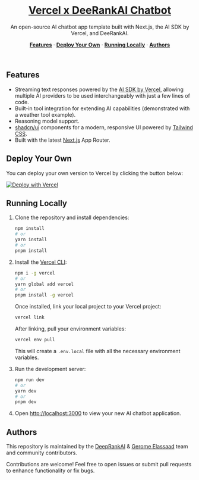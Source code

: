 <a href="https://ai-sdk-starter-DeeRankAI.vercel.app">
  <h1 align="center">Vercel x DeeRankAI Chatbot</h1>
</a>

<p align="center">
  An open-source AI chatbot app template built with Next.js, the AI SDK by Vercel, and DeeRankAI.
</p>

<p align="center">
  <a href="#features"><strong>Features</strong></a> ·
  <a href="#deploy-your-own"><strong>Deploy Your Own</strong></a> ·
  <a href="#running-locally"><strong>Running Locally</strong></a> ·
  <a href="#authors"><strong>Authors</strong></a>
</p>
<br/>

## Features

- Streaming text responses powered by the [AI SDK by Vercel](https://sdk.vercel.ai/docs), allowing multiple AI providers to be used interchangeably with just a few lines of code.
- Built-in tool integration for extending AI capabilities (demonstrated with a weather tool example).
- Reasoning model support.
- [shadcn/ui](https://ui.shadcn.com/) components for a modern, responsive UI powered by [Tailwind CSS](https://tailwindcss.com).
- Built with the latest [Next.js](https://nextjs.org) App Router.

## Deploy Your Own

You can deploy your own version to Vercel by clicking the button below:

[![Deploy with Vercel](https://vercel.com/button)](https://vercel.com/new/clone?project-name=Vercel+x+deepinfra+Chatbot&repository-name=ai-sdk-starter-DeeRankAI&repository-url=https%3A%2F%2Fgithub.com%2Fvercel-labs%2Fai-sdk-starter-DeeRankAI&demo-title=Vercel+x+DeeRankAI+Chatbot&demo-url=https%3A%2F%2Fai-sdk-starter-DeeRankAI.vercel.app%2F&demo-description=A+simple+chatbot+application+built+with+Next.js+that+uses+DeeRankAI+via+the+AI+SDK+and+the+Vercel+Marketplace&products=%5B%7B%22type%22%3A%22integration%22%2C%22integrationSlug%22%3A%22DeeRankAI%22%2C%22productSlug%22%3A%22api-token%22%2C%22protocol%22%3A%22ai%22%7D%5D)

## Running Locally

1. Clone the repository and install dependencies:

   ```bash
   npm install
   # or
   yarn install
   # or
   pnpm install
   ```

2. Install the [Vercel CLI](https://vercel.com/docs/cli):

   ```bash
   npm i -g vercel
   # or
   yarn global add vercel
   # or
   pnpm install -g vercel
   ```

   Once installed, link your local project to your Vercel project:

   ```bash
   vercel link
   ```

   After linking, pull your environment variables:

   ```bash
   vercel env pull
   ```

   This will create a `.env.local` file with all the necessary environment variables.

3. Run the development server:

   ```bash
   npm run dev
   # or
   yarn dev
   # or
   pnpm dev
   ```

4. Open [http://localhost:3000](http://localhost:3000) to view your new AI chatbot application.

## Authors

This repository is maintained by the [DeepRankAI](https://deeprankai.com) & [Gerome Elassaad](https://github.com/Gerome-Elassaad) team and community contributors.

Contributions are welcome! Feel free to open issues or submit pull requests to enhance functionality or fix bugs.
